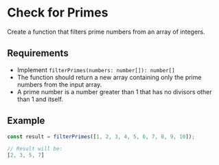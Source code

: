 # Check for Primes

Create a function that filters prime numbers from an array of integers.

## Requirements
- Implement `filterPrimes(numbers: number[]): number[]`
- The function should return a new array containing only the prime numbers from the input array.
- A prime number is a number greater than 1 that has no divisors other than 1 and itself.

## Example
```typescript
const result = filterPrimes([1, 2, 3, 4, 5, 6, 7, 8, 9, 10]);

// Result will be:
[2, 3, 5, 7]
```

